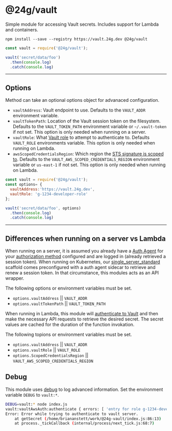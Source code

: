 # @24g/vault
Simple module for accessing Vault secrets. Includes support for Lambda and containers.

```
npm install --save --registry https://vault.24g.dev @24g/vault
```

```Javascript
const vault = require('@24g/vault');

vault('secret/data/foo')
  .then(console.log)
  .catch(console.log)
```
---

## Options
Method can take an optional options object for advanaced configuration.

* `vaultAddress`: Vault endpoint to use. Defaults to the `VAULT_ADDR` environment variable.
* `vaultTokenPath`: Location of the Vault session token on the filesystem. Defaults to the `VAULT_TOKEN_PATH` environment variable or `~/.vault-token` if not set. This option is only needed when running on a server.
* `vaultRole`: What [Vault role](https://www.vaultproject.io/api/auth/aws/index.html#create-role) to attempt to authenticate to. Defaults `VAULT_ROLE` environments variable. This option is only needed when running on Lambda.
* `awsScopedCredentialsRegion`: Which region the [STS signature is scoped to](https://docs.aws.amazon.com/general/latest/gr/sigv4_changes.html). Defaults to the `VAULT_AWS_SCOPED_CREDENTIALS_REGION` environment variable or `us-east-1` if not set. This option is only needed when running on Lambda.


```Javascript
const vault = require('@24g/vault');
const options= {
  vaultAddress:'https://vault.24g.dev',
  vaultRole: 'g-1234-developer-role'
};

vault('secret/data/foo', options)
  .then(console.log)
  .catch(console.log)
```

---

## Differences when running on a server vs Lambda
When running on a server, it is assumed you already have a [Auth Agent](https://www.vaultproject.io/docs/agent/) for your [authorization method](https://www.vaultproject.io/docs/auth/index.html) configured and are logged in (already retrieved a session token). When running on Kubernetes, our [single_server_standard](https://bitbucket.org/24g/24g-architecture/src/master/Kubernetes/helm/scaffold/single_server_standard/) scaffold comes preconfigured with a auth agent sidecar to retrieve and renew a session token. In that circumstance, this modules acts as an API wrapper.

The following options or environment variables must be set.
* `options.vaultAddress` || `VAULT_ADDR`
* `options.vaultTokenPath` || `VAULT_TOKEN_PATH`

When running in Lambda, this module will [authenticate to Vault](https://www.vaultproject.io/docs/auth/aws.html) and then make the necessary API requests to retrieve the desired secret. The secret values are cached for the duration of the function invokation. 

The following topions or environment variables must be set.
* `options.vaultAddress` || `VAULT_ADDR`
* `options.vaultRole` || `VAULT_ROLE`
* `options.ScopedCredentialsRegion` || `VAULT_AWS_SCOPED_CREDENTIALS_REGION`

## Debug
This module uses [debug](https://www.npmjs.com/package/debug) to log advanced information. Set the environment variable `DEBUG` to `vault:*`.

```Bash
DEBUG=vault:* node index.js
vault:vaultAwsAuth:authenticate { errors: [ 'entry for role g-1234-developer-role not found' ] } +0ms
Error: Error while trying to authenticate to vault server.
    at getSecret (/home/briananstett/work/@24g-vault/index.js:86:13)
    at process._tickCallback (internal/process/next_tick.js:68:7)

```